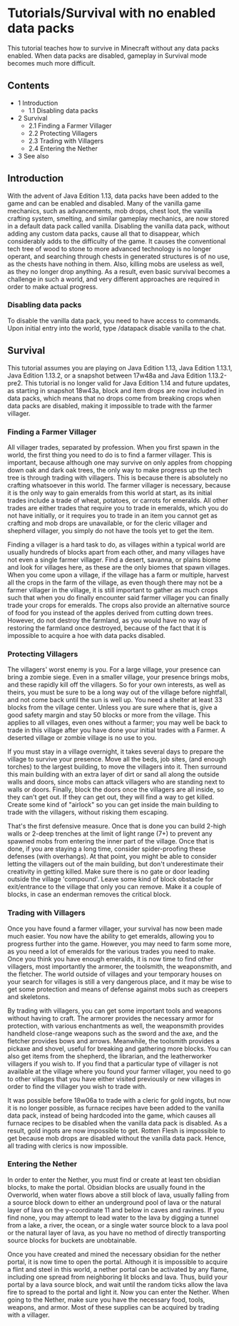 # Tutorials/Survival with no enabled data packs
This tutorial teaches how to survive in Minecraft without any data packs enabled. When data packs are disabled, gameplay in Survival mode becomes much more difficult.

## Contents
- 1 Introduction
	- 1.1 Disabling data packs
- 2 Survival
	- 2.1 Finding a Farmer Villager
	- 2.2 Protecting Villagers
	- 2.3 Trading with Villagers
	- 2.4 Entering the Nether
- 3 See also

## Introduction
With the advent of Java Edition 1.13, data packs have been added to the game and can be enabled and disabled. Many of the vanilla game mechanics, such as advancements, mob drops, chest loot, the vanilla crafting system, smelting, and similar gameplay mechanics, are now stored in a default data pack called vanilla. Disabling the vanilla data pack, without adding any custom data packs, cause all that to disappear, which considerably adds to the difficulty of the game. It causes the conventional tech tree of wood to stone to more advanced technology is no longer operant, and searching through chests in generated structures is of no use, as the chests have nothing in them. Also, killing mobs are useless as well, as they no longer drop anything. As a result, even basic survival becomes a challenge in such a world, and very different approaches are required in order to make actual progress.

### Disabling data packs
To disable the vanilla data pack, you need to have access to commands. Upon initial entry into the world, type /datapack disable vanilla to the chat.

## Survival
This tutorial assumes you are playing on Java Edition 1.13, Java Edition 1.13.1, Java Edition 1.13.2, or a snapshot between 17w48a and Java Edition 1.13.2-pre2. This tutorial is no longer valid for Java Edition 1.14 and future updates, as starting in snapshot 18w43a, block and item drops are now included in data packs, which means that no drops come from breaking crops when data packs are disabled, making it impossible to trade with the farmer villager. 

### Finding a Farmer Villager
All villager trades, separated by profession.
When you first spawn in the world, the first thing you need to do is to find a farmer villager. This is important, because although one may survive on only apples from chopping down oak and dark oak trees, the only way to make progress up the tech tree is through trading with villagers. This is because there is absolutely no crafting whatsoever in this world. The farmer villager is necessary, because it is the only way to gain emeralds from this world at start, as its initial trades include a trade of wheat, potatoes, or carrots for emeralds. All other trades are either trades that require you to trade in emeralds, which you do not have initially, or it requires you to trade in an item you cannot get as crafting and mob drops are unavailable, or for the cleric villager and shepherd villager, you simply do not have the tools yet to get the item. 

Finding a villager is a hard task to do, as villages within a typical world are usually hundreds of blocks apart from each other, and many villages have not even a single farmer villager. Find a desert, savanna, or plains biome and look for villages here, as these are the only biomes that spawn villages. When you come upon a village, if the village has a farm or multiple, harvest all the crops in the farm of the village, as even though there may not be a farmer villager in the village, it is still important to gather as much crops such that when you do finally encounter said farmer villager you can finally trade your crops for emeralds. The crops also provide an alternative source of food for you instead of the apples derived from cutting down trees. However, do not destroy the farmland, as you would have no way of restoring the farmland once destroyed, because of the fact that it is impossible to acquire a hoe with data packs disabled.

### Protecting Villagers
The villagers' worst enemy is you. For a large village, your presence can bring a zombie siege. Even in a smaller village, your presence brings mobs, and these rapidly kill off the villagers. So for your own interests, as well as theirs, you must be sure to be a long way out of the village before nightfall, and not come back until the sun is well up. You need a shelter at least 33 blocks from the village center. Unless you are sure where that is, give a good safety margin and stay 50 blocks or more from the village. This applies to all villages, even ones without a farmer; you may well be back to trade in this village after you have done your initial trades with a Farmer. A deserted village or zombie village is no use to you. 

If you must stay in a village overnight, it takes several days to prepare the village to survive your presence. Move all the beds, job sites, (and enough torches) to the largest building, to move the villagers into it. Then surround this main building with an extra layer of dirt or sand all along the outside walls and doors, since mobs can attack villagers who are standing next to walls or doors. Finally, block the doors once the villagers are all inside, so they can't get out. If they can get out, they will find a way to get killed. Create some kind of "airlock" so you can get inside the main building to trade with the villagers, without risking them escaping. 

That's the first defensive measure. Once that is done you can build 2-high walls or 2-deep trenches at the limit of light range (7+) to prevent any spawned mobs from entering the inner part of the village. Once that is done, if you are staying a long time, consider spider-proofing these defenses (with overhangs). At that point, you might be able to consider letting the villagers out of the main building, but don't underestimate their creativity in getting killed. Make sure there is no gate or door leading outside the village 'compound'. Leave some kind of block obstacle for exit/entrance to the village that only you can remove. Make it a couple of blocks, in case an enderman removes the critical block.

### Trading with Villagers
Once you have found a farmer villager, your survival has now been made much easier. You now have the ability to get emeralds, allowing you to progress further into the game. However, you may need to farm some more, as you need a lot of emeralds for the various trades you need to make. Once you think you have enough emeralds, it is now time to find other villagers, most importantly the armorer, the toolsmith, the weaponsmith, and the fletcher. The world outside of villages and your temporary houses on your search for villages is still a very dangerous place, and it may be wise to get some protection and means of defense against mobs such as creepers and skeletons. 

By trading with villagers, you can get some important tools and weapons without having to craft. The armorer provides the necessary armor for protection, with various enchantments as well, the weaponsmith provides handheld close-range weapons such as the sword and the axe, and the fletcher provides bows and arrows. Meanwhile, the toolsmith provides a pickaxe and shovel, useful for breaking and gathering more blocks. You can also get items from the shepherd, the librarian, and the leatherworker villagers if you wish to. If you find that a particular type of villager is not available at the village where you found your farmer villager, you need to go to other villages that you have either visited previously or new villages in order to find the villager you wish to trade with.

It was possible before 18w06a to trade with a cleric for gold ingots, but now it is no longer possible, as furnace recipes have been added to the vanilla data pack, instead of being hardcoded into the game, which causes all furnace recipes to be disabled when the vanilla data pack is disabled. As a result, gold ingots are now impossible to get. Rotten Flesh is impossible to get because mob drops are disabled without the vanilla data pack. Hence, all trading with clerics is now impossible. 

### Entering the Nether
In order to enter the Nether, you must find or create at least ten obsidian blocks, to make the portal. Obsidian blocks are usually found in the Overworld, when water flows above a still block of lava, usually falling from a source block down to either an underground pool of lava or the natural layer of lava on the y-coordinate 11 and below in caves and ravines. If you find none, you may attempt to lead water to the lava by digging a tunnel from a lake, a river, the ocean, or a single water source block to a lava pool or the natural layer of lava, as you have no method of directly transporting source blocks for buckets are unobtainable. 

Once you have created and mined the necessary obsidian for the nether portal, it is now time to open the portal. Although it is impossible to acquire a flint and steel in this world, a nether portal can be activated by any flame, including one spread from neighboring lit blocks and lava. Thus, build your portal by a lava source block, and wait until the random ticks allow the lava fire to spread to the portal and light it. Now you can enter the Nether. When going to the Nether, make sure you have the necessary food, tools, weapons, and armor. Most of these supplies can be acquired by trading with a villager.

